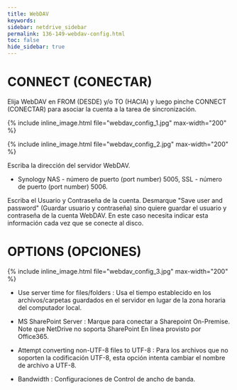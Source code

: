 ```yaml
---
title: WebDAV
keywords:
sidebar: netdrive_sidebar
permalink: 136-149-webdav-config.html
toc: false
hide_sidebar: true
---
```


CONNECT (CONECTAR)
==================
Elija WebDAV en FROM (DESDE) y/o TO (HACIA) y luego pinche CONNECT (CONECTAR) para asociar la cuenta a la tarea de sincronización.

{% include inline_image.html file="webdav_config_1.jpg" max-width="200" %}


{% include inline_image.html file="webdav_config_2.jpg" max-width="200" %}


Escriba la dirección del servidor WebDAV.

* Synology NAS - número de puerto (port number) 5005, SSL - número de puerto (port number) 5006.

Escriba el Usuario y Contraseña de la cuenta. Desmarque "Save user and password" (Guardar usuario y contraseña) sino quiere guardar el usuario y contraseña de la cuenta WebDAV. En este caso necesita indicar esta información cada vez que se conecte al disco.


OPTIONS (OPCIONES)
==================
{% include inline_image.html file="webdav_config_3.jpg" max-width="200" %}


* Use server time for files/folders : Usa el tiempo establecido en los archivos/carpetas guardados en el servidor en lugar de la zona horaria del computador local.

* MS SharePoint Server : Marque para conectar a Sharepoint On-Premise. Note que NetDrive no soporta SharePoint En línea provisto por Office365.

* Attempt converting non-UTF-8 files to UTF-8 : Para los archivos que no soporten la codificación UTF-8, esta opción intenta cambiar el nombre de archivo a UTF-8.

* Bandwidth : Configuraciones de Control de ancho de banda.

